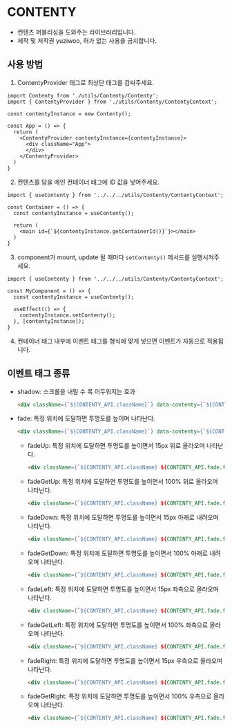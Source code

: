 # CONTENTY

- 컨텐츠 퍼블리싱을 도와주는 라이브러리입니다.
- 제작 및 저작권 yuziwoo, 허가 없는 사용을 금지합니다.

## 사용 방법

1. ContentyProvider 태그로 최상단 태그를 감싸주세요.
  ```JSX
  import Contenty from './utils/Contenty/Contenty';
  import { ContentyProvider } from './utils/Contenty/ContentyContext';

  const contentyInstance = new Contenty();

  const App = () => {
    return (
      <ContentyProvider contentyInstance={contentyInstance}>
        <div className="App">
        </div>
      </ContentyProvider>
    )
  }
  ```

2. 컨텐츠를 담을 메인 컨테이너 태그에 ID 값을 넣어주세요.
  ```JSX
  import { useContenty } from '../../../utils/Contenty/ContentyContext';

  const Container = () => {
    const contentyInstance = useContenty();

    return (
      <main id={`${contentyInstance.getContainerId()}`}></main>
    )
  }
  ```

3. component가 mount, update 될 때마다 `setContenty()` 메서드를 실행시켜주세요.
  ```JSX
  import { useContenty } from '../../../utils/Contenty/ContentyContext';

  const MyComponent = () => {
    const contentyInstance = useContenty();

    useEffect(() => {
      contentyInstance.setContenty();
    }, [contentyInstance]);
  }
  ```

4. 컨테이너 태그 내부에 이벤트 태그를 형식에 맞게 넣으면 이벤트가 자동으로 적용됩니다.

## 이벤트 태그 종류

- shadow: 스크롤을 내릴 수 록 어두워지는 효과
  ```html
  <div className={`${CONTENTY_API.className}`} data-contenty={`${CONTENTY_API.shadow.attributeName}`}>
  ```

- fade: 특정 위치에 도달하면 투명도를 높이며 나타난다.
  ```html
  <div className={`${CONTENTY_API.className}`} data-contenty={`${CONTENTY_API.fade.attributeName}`}>
  ```
    - fadeUp: 특정 위치에 도달하면 투명도를 높이면서 15px 위로 올라오며 나타난다.
      ```html
      <div className={`${CONTENTY_API.className} ${CONTENTY_API.fade.fadeUpClassName}`} data-contenty={`${CONTENTY_API.fade.attributeName}`}>
      ```
    - fadeGetUp: 특정 위치에 도달하면 투명도를 높이면서 100% 위로 올라오며 나타난다.
      ```html
      <div className={`${CONTENTY_API.className} ${CONTENTY_API.fade.fadeGetUpClassName}`} data-contenty={`${CONTENTY_API.fade.attributeName}`}>
      ```
    - fadeDown: 특정 위치에 도달하면 투명도를 높이면서 15px 아래로 내려오며 나타난다.
      ```html
      <div className={`${CONTENTY_API.className} ${CONTENTY_API.fade.fadeDownClassName}`} data-contenty={`${CONTENTY_API.fade.attributeName}`}>
      ```
    - fadeGetDown: 특정 위치에 도달하면 투명도를 높이면서 100% 아래로 내려오며 나타난다.
      ```html
      <div className={`${CONTENTY_API.className} ${CONTENTY_API.fade.fadeGetDownClassName}`} data-contenty={`${CONTENTY_API.fade.attributeName}`}>
      ```
    - fadeLeft: 특정 위치에 도달하면 투명도를 높이면서 15px 좌측으로 올라오며 나타난다.
      ```html
      <div className={`${CONTENTY_API.className} ${CONTENTY_API.fade.fadeLeftClassName}`} data-contenty={`${CONTENTY_API.fade.attributeName}`}>
      ```
    - fadeGetLeft: 특정 위치에 도달하면 투명도를 높이면서 100% 좌측으로 올라오며 나타난다.
      ```html
      <div className={`${CONTENTY_API.className} ${CONTENTY_API.fade.fadeGetLeftClassName}`} data-contenty={`${CONTENTY_API.fade.attributeName}`}>
      ```
    - fadeRight: 특정 위치에 도달하면 투명도를 높이면서 15px 우측으로 올라오며 나타난다.
      ```html
      <div className={`${CONTENTY_API.className} ${CONTENTY_API.fade.fadeRightClassName}`} data-contenty={`${CONTENTY_API.fade.attributeName}`}>
      ```
    - fadeGetRight: 특정 위치에 도달하면 투명도를 높이면서 100% 우측으로 올라오며 나타난다.
      ```html
      <div className={`${CONTENTY_API.className} ${CONTENTY_API.fade.fadeGetRightClassName}`} data-contenty={`${CONTENTY_API.fade.attributeName}`}>
      ```